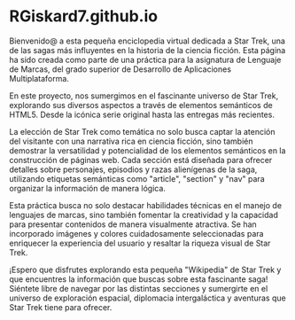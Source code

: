 # RGiskard7.github.io

Bienvenido@ a esta pequeña enciclopedia virtual dedicada a Star Trek, una de las sagas más influyentes en la 
historia de la ciencia ficción. Esta página ha sido creada como parte de una práctica para la asignatura de Lenguaje 
de Marcas, del grado superior de Desarrollo de Aplicaciones Multiplataforma.

En este proyecto, nos sumergimos en el fascinante universo de Star Trek, explorando sus diversos aspectos a través de 
elementos semánticos de HTML5. Desde la icónica serie original hasta las entregas más recientes.

La elección de Star Trek como temática no solo busca captar la atención del visitante con una narrativa rica en ciencia 
ficción, sino también demostrar la versatilidad y potencialidad de los elementos semánticos en la construcción de 
páginas web. Cada sección está diseñada para ofrecer detalles sobre personajes, episodios y razas alienígenas de la saga, 
utilizando etiquetas semánticas como "article", "section" y "nav" para organizar la información de manera lógica.

Esta práctica busca no solo destacar habilidades técnicas en el manejo de lenguajes de marcas, sino también fomentar la 
creatividad y la capacidad para presentar contenidos de manera visualmente atractiva. Se han incorporado imágenes y colores 
cuidadosamente seleccionadas para enriquecer la experiencia del usuario y resaltar la riqueza visual de Star Trek.

¡Espero que disfrutes explorando esta pequeña "Wikipedia" de Star Trek y que encuentres la información que buscas sobre 
esta fascinante saga! Siéntete libre de navegar por las distintas secciones y sumergirte en el universo de exploración 
espacial, diplomacia intergaláctica y aventuras que Star Trek tiene para ofrecer.
